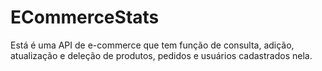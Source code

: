 # ECommerceStats
Está é uma API de e-commerce que tem função de consulta, adição, atualização e deleção de produtos, pedidos e usuários cadastrados nela.
